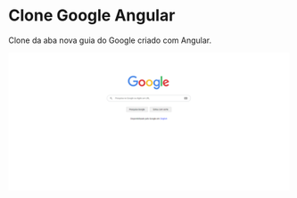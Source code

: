 # Clone Google Angular

Clone da aba nova guia do Google criado com Angular.

<img align="center" src="img.png">